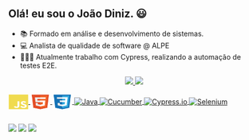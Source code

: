 ## Olá! eu sou o João Diniz. 😃

- 📚 Formado em análise e desenvolvimento de sistemas.
- 💻 Analista de qualidade de software @ ALPE
- 👨🏻‍💻 Atualmente trabalho com Cypress, realizando a automação de testes E2E.

<div align="center">
  <a href="https://github.com/jvsdiniz">
  <img height="180em" src="https://github-readme-stats.vercel.app/api?username=jvsdiniz&show_icons=true&theme=dark&include_all_commits=true&count_private=true"/>
  <img height="180em" src="https://github-readme-stats.vercel.app/api/top-langs/?username=jvsdiniz&layout=compact&langs_count=7&theme=dark"/>
</div>

<div style="display: inline_block"><br>
  <img align="center" alt="Rafa-Js" height="30" width="40" src="https://raw.githubusercontent.com/devicons/devicon/master/icons/javascript/javascript-plain.svg">
  <img align="center" alt="Rafa-HTML" height="30" width="40" src="https://raw.githubusercontent.com/devicons/devicon/master/icons/html5/html5-original.svg">
  <img align="center" alt="Rafa-CSS" height="30" width="40" src="https://raw.githubusercontent.com/devicons/devicon/master/icons/css3/css3-original.svg">
  <img align="center" alt="Java" height="30" width="40" src="https://cdn.jsdelivr.net/gh/devicons/devicon/icons/java/java-original-wordmark.svg" />
  <img align="center" alt="Cucumber" height="30" width="40" src="https://cdn.jsdelivr.net/gh/devicons/devicon@latest/icons/cucumber/cucumber-plain.svg" />
  <img align="center" alt="Cypress.io" height="30" width="40" src="https://cdn.jsdelivr.net/gh/devicons/devicon@latest/icons/cypressio/cypressio-original.svg" />
  <img align="center" alt="Selenium" height="30" width="40" src="https://cdn.jsdelivr.net/gh/devicons/devicon@latest/icons/selenium/selenium-original.svg" />
</div>
  
  ##
  
  <div>
  <a href="https://instagram.com/otaldojoaozinho_" target="_blank"><img src="https://img.shields.io/badge/-Instagram-%23E4405F?style=for-the-badge&logo=instagram&logoColor=white" target="_blank"></a> 
  <a href = "mailto:jdinizctt@gmail.com"><img src="https://img.shields.io/badge/-Gmail-%23333?style=for-the-badge&logo=gmail&logoColor=white" target="_blank"></a>
  <a href="https://www.linkedin.com/in/jvsdiniz" target="_blank"><img src="https://img.shields.io/badge/-LinkedIn-%230077B5?style=for-the-badge&logo=linkedin&logoColor=white" target="_blank"></a> 
  </div>
